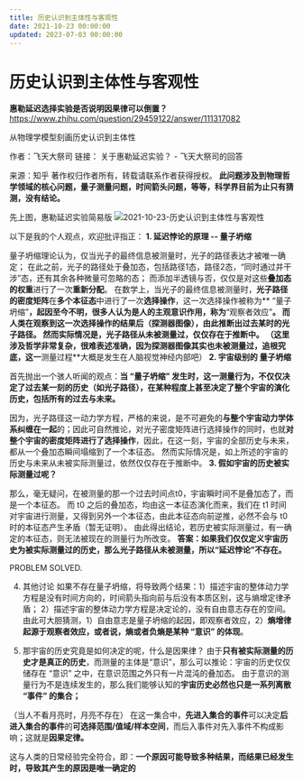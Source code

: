 ```yaml
---
title: 历史认识到主体性与客观性
date: 2021-10-23 00:00:00
updated: 2023-07-03 00:00:00
---
```



# 历史认识到主体性与客观性

**惠勒延迟选择实验是否说明因果律可以倒置？** https://www.zhihu.com/question/29459122/answer/111317082

从物理学模型刻画历史认识到主体性

作者：飞天大祭司
链接：
关于惠勒延迟实验？ - 飞天大祭司的回答

来源：知乎
著作权归作者所有，转载请联系作者获得授权。
**此问题涉及到物理哲学领域的核心问题，量子测量问题，时间箭头问题，等等，科学界目前为止只有猜测，没有结论。**

先上图，惠勒延迟实验简易版
![2021-10-23-历史认识到主体性与客观性](assets/2021-10-23-历史认识到主体性与客观性.jpeg)

以下是我的个人观点，欢迎批评指正：
**1. 延迟悖论的原理 -- 量子坍缩**

量子坍缩理论认为，仅当光子的最终信息被测量时，光子的路径表达才被唯一确定；
在此之前，光子的路径处于叠加态，包括路径1态，路径2态，“同时通过并干涉”态，还有其余各种微量可忽略的态；
而添加半透镜与否，仅仅是对这些**叠加态的权重**进行了一次**重新分配**。
在数学上，当光子的最终信息被测量时，**光子路径的密度矩阵**在**多个本征态**中进行了一次**选择操作**，这一次选择操作被称为** “量子坍缩”**，起因至今不明，很多人认为是人的主观意识作用，称为**“观察者效应”**。
而人类在观察到这一次选择操作的结果后（探测器图像），由此推断出过去某时的光子路径。
然而实际情况是，光子路径从未被测量过，仅仅存在于推断中。
（这里涉及哲学非常复杂，很难表述准确，因为探测器图像其实也未被测量过，追根究底，这一**测量过程**大概是发生在人脑视觉神经内部吧）
**2. 宇宙级别的 量子坍缩**

首先抛出一个骇人听闻的观点：**当 “量子坍缩” 发生时，这一测量行为，不仅仅决定了过去某一刻的历史（如光子路径），在某种程度上甚至决定了整个宇宙的演化历史，包括所有的过去与未来。**

因为，光子路径这一动力学方程，严格的来说，是不可避免的**与整个宇宙动力学体系纠缠在一起**的；因此可自然推论，对光子密度矩阵进行选择操作的同时，也就**对整个宇宙的密度矩阵进行了选择操作**，因此，在这一刻，宇宙的全部历史与未来，都从一个叠加态瞬间塌缩到了一个本征态。
然而实际情况是，如上所述的宇宙的历史与未来从未被实际测量过，依然仅仅存在于推断中。
**3. 假如宇宙的历史被实际测量过呢？**

那么，毫无疑问，在被测量的那一个过去时间点t0，宇宙瞬时间不是叠加态了，而是一个本征态。
而 t0 之后的叠加态，均由这一本征态演化而来，我们在 t1 时间对宇宙进行测量，又得到另外一个本征态，由此本征态向前逆推，必然不会与 t0 时的本征态产生矛盾（暂无证明）。
由此得出结论，若历史被实际测量过，有一确定的本征态，则无法被现在的测量行为所改变。
**答案：如果我们仅仅定义宇宙历史为被实际测量过的历史，那么光子路径从未被测量，所以“延迟悖论”不存在。**

PROBLEM SOLVED.

4. 其他讨论
如果不存在量子坍缩，将导致两个结果：1）描述宇宙的整体动力学方程是没有时间方向的，时间箭头指向前与后没有本质区别，这与熵增定律矛盾； 2）描述宇宙的整体动力学方程是决定论的，没有自由意志存在的空间。
由此可大胆猜测，1）自由意志是量子坍缩的起因，即观察者效应，2）**熵增律起源于观察者效应，或者说，熵或者负熵是某种 “意识” 的体现**。

5. 那宇宙的历史究竟是如何决定的呢，什么是因果律？
由于**只有被实际测量的历史才是真正的历史**，而测量的主体是“意识”，那么可以推论：宇宙的历史仅仅储存在 “意识” 之中，在意识范围之外只有一片混沌的叠加态。
由于意识的测量行为不是连续发生的，那么我们能够认知的**宇宙历史必然也只是一系列离散 “事件” 的集合；**

（当人不看月亮时，月亮不存在）
在这一集合中，**先进入集合的事件**可以决定**后进入集合的事件**的**可选择范围/值域/样本空间**，而后入事件对先入事件不构成影响；这就是**因果定律。**

这与人类的日常经验完全符合，即：**一个原因可能导致多种结果，而结果已经发生时，导致其产生的原因是唯一确定的**
